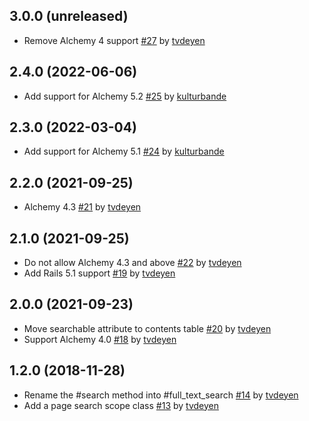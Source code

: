 ## 3.0.0 (unreleased)

- Remove Alchemy 4 support [#27](https://github.com/AlchemyCMS/alchemy-pg_search/pull/27) by [tvdeyen](https://github.com/tvdeyen)

## 2.4.0 (2022-06-06)

- Add support for Alchemy 5.2 [#25](https://github.com/AlchemyCMS/alchemy-pg_search/pull/25) by [kulturbande](https://github.com/kulturbande)

## 2.3.0 (2022-03-04)

- Add support for Alchemy 5.1 [#24](https://github.com/AlchemyCMS/alchemy-pg_search/pull/24) by [kulturbande](https://github.com/kulturbande)

## 2.2.0 (2021-09-25)

- Alchemy 4.3 [#21](https://github.com/AlchemyCMS/alchemy-pg_search/pull/21) by [tvdeyen](https://github.com/tvdeyen)

## 2.1.0 (2021-09-25)

- Do not allow Alchemy 4.3 and above [#22](https://github.com/AlchemyCMS/alchemy-pg_search/pull/22) by [tvdeyen](https://github.com/tvdeyen)
- Add Rails 5.1 support [#19](https://github.com/AlchemyCMS/alchemy-pg_search/pull/19) by [tvdeyen](https://github.com/tvdeyen)

## 2.0.0 (2021-09-23)

- Move searchable attribute to contents table [#20](https://github.com/AlchemyCMS/alchemy-pg_search/pull/20) by [tvdeyen](https://github.com/tvdeyen)
- Support Alchemy 4.0 [#18](https://github.com/AlchemyCMS/alchemy-pg_search/pull/18) by [tvdeyen](https://github.com/tvdeyen)

## 1.2.0 (2018-11-28)

- Rename the #search method into #full_text_search [#14](https://github.com/AlchemyCMS/alchemy-pg_search/pull/14) by [tvdeyen](https://github.com/tvdeyen)
- Add a page search scope class [#13](https://github.com/AlchemyCMS/alchemy-pg_search/pull/13) by [tvdeyen](https://github.com/tvdeyen)

